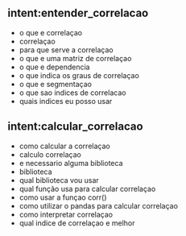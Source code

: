 ## intent:entender_correlacao
- o que e correlaçao
- correlaçao
- para que serve a correlaçao
- o que e uma matriz de correlaçao
- o que e dependencia
- o que indica os graus de correlaçao
- o que e segmentaçao
- o que sao indices de correlacao
- quais indices eu posso usar

## intent:calcular_correlacao
- como calcular a correlaçao
- calculo correlaçao
- e necessario alguma biblioteca
- biblioteca
- qual biblioteca vou usar
- qual função usa para calcular correlaçao
- como usar a funçao corr()
- como utilizar o pandas para calcular correlaçao
- como interpretar correlaçao
- qual indice de correlaçao e melhor
